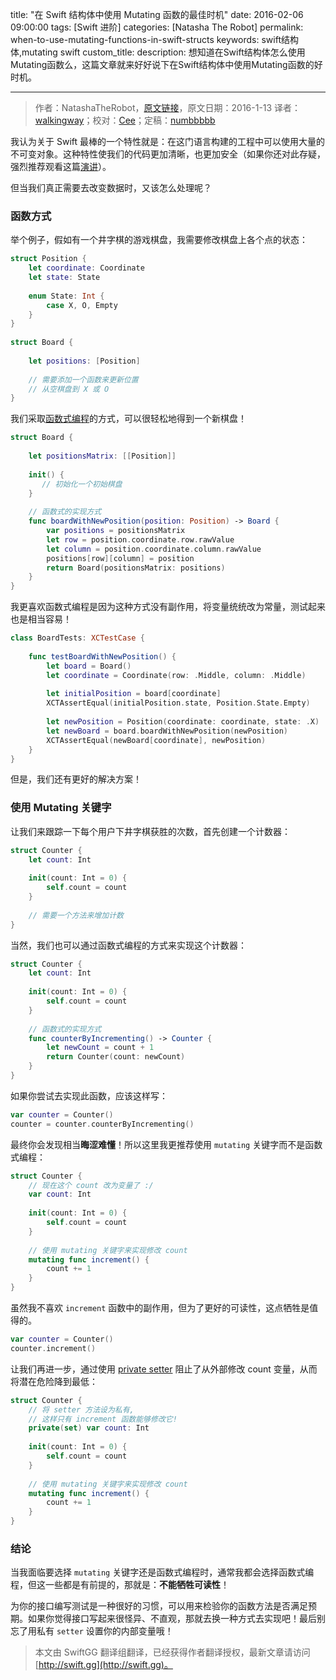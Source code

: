 title: "在 Swift 结构体中使用 Mutating 函数的最佳时机"
date: 2016-02-06 09:00:00
tags: [Swift 进阶]
categories: [Natasha The Robot]
permalink: when-to-use-mutating-functions-in-swift-structs
keywords: swift结构体,mutating swift
custom_title: 
description: 想知道在Swift结构体怎么使用Mutating函数么，这篇文章就来好好说下在Swift结构体中使用Mutating函数的好时机。

---
> 作者：NatashaTheRobot，[原文链接](https://www.natashatherobot.com/when-to-use-mutating-functions-in-swift-structs/)，原文日期：2016-1-13
> 译者：[walkingway](http://chengway.in/)；校对：[Cee](https://github.com/Cee)；定稿：[numbbbbb](http://numbbbbb.com/)
  







<!--此处开始正文-->

我认为关于 Swift 最棒的一个特性就是：在这门语言构建的工程中可以使用大量的不可变对象。这种特性使我们的代码更加清晰，也更加安全（如果你还对此存疑，强烈推荐观看这篇[演讲](https://realm.io/news/andy-matuschak-controlling-complexity/)）。

但当我们真正需要去改变数据时，又该怎么处理呢？
<!--more-->

### 函数方式

举个例子，假如有一个井字棋的游戏棋盘，我需要修改棋盘上各个点的状态：

```swift
struct Position {
    let coordinate: Coordinate
    let state: State
    
    enum State: Int {
        case X, O, Empty
    }
}
 
struct Board {
    
    let positions: [Position]
 
    // 需要添加一个函数来更新位置
    // 从空棋盘到 X 或 O 
}
```

我们采取[函数式编程](https://www.natashatherobot.com/functional-programming-in-swift/)的方式，可以很轻松地得到一个新棋盘！

```swift
struct Board {
    
    let positionsMatrix: [[Position]]
    
    init() {
       // 初始化一个初始棋盘
    }
 
    // 函数式的实现方式
    func boardWithNewPosition(position: Position) -> Board {
        var positions = positionsMatrix
        let row = position.coordinate.row.rawValue
        let column = position.coordinate.column.rawValue
        positions[row][column] = position
        return Board(positionsMatrix: positions)
    }
}
```

我更喜欢函数式编程是因为这种方式没有副作用，将变量统统改为常量，测试起来也是相当容易！

```swift
class BoardTests: XCTestCase {
 
    func testBoardWithNewPosition() {
        let board = Board()
        let coordinate = Coordinate(row: .Middle, column: .Middle)
        
        let initialPosition = board[coordinate]
        XCTAssertEqual(initialPosition.state, Position.State.Empty)
        
        let newPosition = Position(coordinate: coordinate, state: .X)
        let newBoard = board.boardWithNewPosition(newPosition)
        XCTAssertEqual(newBoard[coordinate], newPosition)
    }
}
```

但是，我们还有更好的解决方案！

### 使用 Mutating 关键字

让我们来跟踪一下每个用户下井字棋获胜的次数，首先创建一个计数器：

```swift
struct Counter {
    let count: Int
    
    init(count: Int = 0) {
        self.count = count
    }
    
    // 需要一个方法来增加计数
}
```

当然，我们也可以通过函数式编程的方式来实现这个计数器：

```swift
struct Counter {
    let count: Int
    
    init(count: Int = 0) {
        self.count = count
    }
    
    // 函数式的实现方式
    func counterByIncrementing() -> Counter {
        let newCount = count + 1
        return Counter(count: newCount)
    }
}
```

如果你尝试去实现此函数，应该这样写：

```swift
var counter = Counter()
counter = counter.counterByIncrementing()
```

最终你会发现相当**晦涩难懂**！所以这里我更推荐使用 `mutating` 关键字而不是函数式编程：

```swift
struct Counter {
    // 现在这个 count 改为变量了 :/
    var count: Int
    
    init(count: Int = 0) {
        self.count = count
    }
    
    // 使用 mutating 关键字来实现修改 count 
    mutating func increment() {
        count += 1
    }
}
```

虽然我不喜欢 `increment` 函数中的副作用，但为了更好的可读性，这点牺牲是值得的。

```swift
var counter = Counter()
counter.increment()
```

让我们再进一步，通过使用 [private setter](https://www.natashatherobot.com/swift-magic-public-getter-private-setter/) 阻止了从外部修改 count 变量，从而将潜在危险降到最低：

```swift
struct Counter {
    // 将 setter 方法设为私有, 
    // 这样只有 increment 函数能够修改它!
    private(set) var count: Int
    
    init(count: Int = 0) {
        self.count = count
    }
    
    // 使用 mutating 关键字来实现修改 count 
    mutating func increment() {
        count += 1
    }
}
```

### 结论

当我面临要选择 `mutating` 关键字还是函数式编程时，通常我都会选择函数式编程，但这一些都是有前提的，那就是：**不能牺牲可读性**！

为你的接口编写测试是一种很好的习惯，可以用来检验你的函数方法是否满足预期。如果你觉得接口写起来很怪异、不直观，那就去换一种方式去实现吧！最后别忘了用私有 `setter` 设置你的内部变量哦！
> 本文由 SwiftGG 翻译组翻译，已经获得作者翻译授权，最新文章请访问 [http://swift.gg](http://swift.gg)。